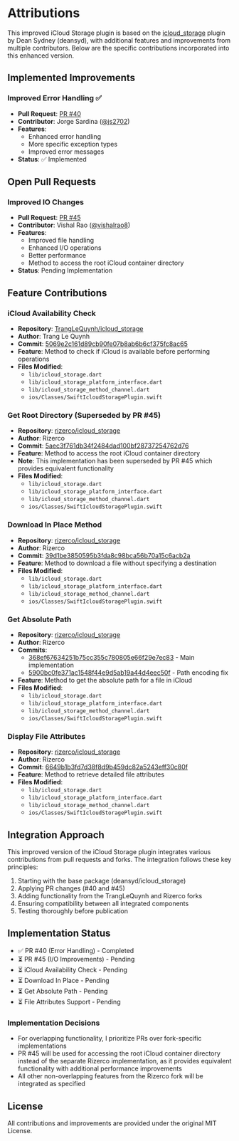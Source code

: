 # Attributions

This improved iCloud Storage plugin is based on the [icloud_storage](https://github.com/deansyd/icloud_storage) plugin by Dean Sydney (deansyd), with additional features and improvements from multiple contributors. Below are the specific contributions incorporated into this enhanced version.

## Implemented Improvements

### Improved Error Handling ✅

- **Pull Request**: [PR #40](https://github.com/deansyd/icloud_storage/pull/40)
- **Contributor**: Jorge Sardina ([@js2702](https://github.com/js2702))
- **Features**:
  - Enhanced error handling
  - More specific exception types
  - Improved error messages
- **Status**: ✅ Implemented

## Open Pull Requests

### Improved IO Changes

- **Pull Request**: [PR #45](https://github.com/deansyd/icloud_storage/pull/45)
- **Contributor**: Vishal Rao ([@vishalrao8](https://github.com/vishalrao8))
- **Features**:
  - Improved file handling
  - Enhanced I/O operations
  - Better performance
  - Method to access the root iCloud container directory
- **Status**: Pending Implementation

## Feature Contributions

### iCloud Availability Check

- **Repository**: [TrangLeQuynh/icloud_storage](https://github.com/TrangLeQuynh/icloud_storage)
- **Author**: Trang Le Quynh
- **Commit**: [5069e2c161d89cb90fe07b8ab6b6cf375fc8ac65](https://github.com/TrangLeQuynh/icloud_storage/commit/5069e2c161d89cb90fe07b8ab6b6cf375fc8ac65)
- **Feature**: Method to check if iCloud is available before performing operations
- **Files Modified**:
  - `lib/icloud_storage.dart`
  - `lib/icloud_storage_platform_interface.dart`
  - `lib/icloud_storage_method_channel.dart`
  - `ios/Classes/SwiftIcloudStoragePlugin.swift`

### Get Root Directory (Superseded by PR #45)

- **Repository**: [rizerco/icloud_storage](https://github.com/rizerco/icloud_storage)
- **Author**: Rizerco
- **Commit**: [5aec3f761db34f2484dad100bf28737254762d76](https://github.com/rizerco/icloud_storage/commit/5aec3f761db34f2484dad100bf28737254762d76)
- **Feature**: Method to access the root iCloud container directory
- **Note**: This implementation has been superseded by PR #45 which provides equivalent functionality
- **Files Modified**:
  - `lib/icloud_storage.dart`
  - `lib/icloud_storage_platform_interface.dart`
  - `lib/icloud_storage_method_channel.dart`
  - `ios/Classes/SwiftIcloudStoragePlugin.swift`

### Download In Place Method

- **Repository**: [rizerco/icloud_storage](https://github.com/rizerco/icloud_storage)
- **Author**: Rizerco
- **Commit**: [39d1be3850595b3fda8c98bca56b70a15c6acb2a](https://github.com/rizerco/icloud_storage/commit/39d1be3850595b3fda8c98bca56b70a15c6acb2a)
- **Feature**: Method to download a file without specifying a destination
- **Files Modified**:
  - `lib/icloud_storage.dart`
  - `lib/icloud_storage_platform_interface.dart`
  - `lib/icloud_storage_method_channel.dart`
  - `ios/Classes/SwiftIcloudStoragePlugin.swift`

### Get Absolute Path

- **Repository**: [rizerco/icloud_storage](https://github.com/rizerco/icloud_storage)
- **Author**: Rizerco
- **Commits**:
  - [368ef67634251b75cc355c780805e66f29e7ec83](https://github.com/rizerco/icloud_storage/commit/368ef67634251b75cc355c780805e66f29e7ec83) - Main implementation
  - [5900bc0fe371ac1548f44e9d5ab19a44d4eec50f](https://github.com/rizerco/icloud_storage/commit/5900bc0fe371ac1548f44e9d5ab19a44d4eec50f) - Path encoding fix
- **Feature**: Method to get the absolute path for a file in iCloud
- **Files Modified**:
  - `lib/icloud_storage.dart`
  - `lib/icloud_storage_platform_interface.dart`
  - `lib/icloud_storage_method_channel.dart`
  - `ios/Classes/SwiftIcloudStoragePlugin.swift`

### Display File Attributes

- **Repository**: [rizerco/icloud_storage](https://github.com/rizerco/icloud_storage)
- **Author**: Rizerco
- **Commit**: [6649b1b3fd7d38f8d9b459dc82a5243eff30c80f](https://github.com/rizerco/icloud_storage/commit/6649b1b3fd7d38f8d9b459dc82a5243eff30c80f)
- **Feature**: Method to retrieve detailed file attributes
- **Files Modified**:
  - `lib/icloud_storage.dart`
  - `lib/icloud_storage_platform_interface.dart`
  - `lib/icloud_storage_method_channel.dart`
  - `ios/Classes/SwiftIcloudStoragePlugin.swift`

## Integration Approach

This improved version of the iCloud Storage plugin integrates various contributions from pull requests and forks. The integration follows these key principles:

1. Starting with the base package (deansyd/icloud_storage)
2. Applying PR changes (#40 and #45)
3. Adding functionality from the TrangLeQuynh and Rizerco forks
4. Ensuring compatibility between all integrated components
5. Testing thoroughly before publication

## Implementation Status

- ✅ PR #40 (Error Handling) - Completed
- ⏳ PR #45 (I/O Improvements) - Pending
- ⏳ iCloud Availability Check - Pending
- ⏳ Download In Place - Pending
- ⏳ Get Absolute Path - Pending
- ⏳ File Attributes Support - Pending

### Implementation Decisions

- For overlapping functionality, I prioritize PRs over fork-specific implementations
- PR #45 will be used for accessing the root iCloud container directory instead of the separate Rizerco implementation, as it provides equivalent functionality with additional performance improvements
- All other non-overlapping features from the Rizerco fork will be integrated as specified

## License

All contributions and improvements are provided under the original MIT License.
